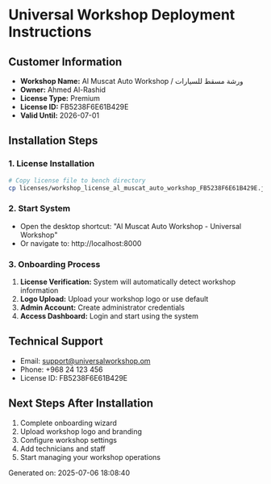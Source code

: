 
# Universal Workshop Deployment Instructions

## Customer Information
- **Workshop Name:** Al Muscat Auto Workshop / ورشة مسقط للسيارات
- **Owner:** Ahmed Al-Rashid
- **License Type:** Premium
- **License ID:** FB5238F6E61B429E
- **Valid Until:** 2026-07-01

## Installation Steps

### 1. License Installation
```bash
# Copy license file to bench directory
cp licenses/workshop_license_al_muscat_auto_workshop_FB5238F6E61B429E.json /path/to/frappe-bench/licenses/workshop_license.json
```

### 2. Start System
- Open the desktop shortcut: "Al Muscat Auto Workshop - Universal Workshop"
- Or navigate to: http://localhost:8000

### 3. Onboarding Process
1. **License Verification:** System will automatically detect workshop information
2. **Logo Upload:** Upload your workshop logo or use default
3. **Admin Account:** Create administrator credentials
4. **Access Dashboard:** Login and start using the system

## Technical Support
- Email: support@universalworkshop.om
- Phone: +968 24 123 456
- License ID: FB5238F6E61B429E

## Next Steps After Installation
1. Complete onboarding wizard
2. Upload workshop logo and branding
3. Configure workshop settings
4. Add technicians and staff
5. Start managing your workshop operations

Generated on: 2025-07-06 18:08:40
